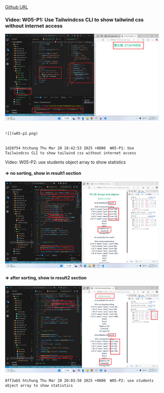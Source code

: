[Github URL](https://github.com/clw516/1132-1N-demo-58.git)

### Video: W05-P1: Use Tailwindcss CLI to show tailwind css without internet access

![](w05-p1.png)

```

![](w05-p2.png)


1d28f54 htchung Thu Mar 20 18:42:53 2025 +0800  W05-P1: Use Tailwindcss CLI to show tailwind css without internet access
```

Video: W05-P2: use students object array to show statistics

#### => no sorting, show in result1 section

![](w05-p2-1.png)

#### => after sorting, show in result2 section

![](w05-p2-2.png)

```
8ff3ab5 htchung Thu Mar 20 20:03:50 2025 +0800  W05-P2: use students object array to show statistics
```
